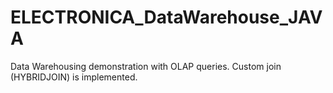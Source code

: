 # ELECTRONICA_DataWarehouse_JAVA
Data Warehousing demonstration with OLAP queries. Custom join (HYBRIDJOIN) is implemented.
